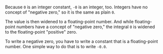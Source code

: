 Because `0` is an integer constant, `-0` is an integer, too. Integers have no
concept of "negative zero," so it is the same as plain `0`.

The value is then widened to a floating-point number. And while floating-point
numbers have a concept of "negative zero," the integral `0` is widened to the
floating-point "positive" zero.

To write a negative zero, you have to write a constant that is a floating-point
number. One simple way to do that is to write `-0.0`.
